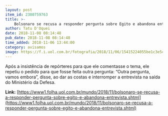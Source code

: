 ```yaml
---
layout: post
item_id: 2380759763
title: >-
    Bolsonaro se recusa a responder pergunta sobre Egito e abandona entrevista
author: Tatu D'Oquei
date: 2018-11-08 08:14:48
pub_date: 2018-11-08 08:14:48
time_added: 2018-11-06 13:44:00
category: avisamos
image: https://f.i.uol.com.br/fotografia/2018/11/06/15415224055be1c3e5c56a7_1541522405_3x2_rt.jpg
---
```


Após a insistência de repórteres para que ele comentasse o tema, ele repetiu o pedido para que fosse feita outra pergunta: “Outra pergunta, vamos embora”, disse, ao dar as costas e interromper a entrevista na saída do Ministério da Defesa.

**Link:** [https://www1.folha.uol.com.br/mundo/2018/11/bolsonaro-se-recusa-a-responder-pergunta-sobre-egito-e-abandona-entrevista.shtml](https://www1.folha.uol.com.br/mundo/2018/11/bolsonaro-se-recusa-a-responder-pergunta-sobre-egito-e-abandona-entrevista.shtml)

